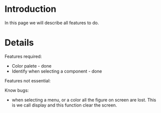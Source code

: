 # Introduction #

In this page we will describe all features to do.


# Details #

Features required:
  * Color palete - done
  * Identify when selecting a component - done

Features not essential:

Know bugs:
  * when selecting a menu, or a color all the figure on screen are lost. This is we call display and this function clear the screen.